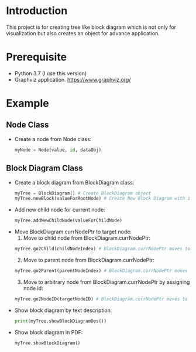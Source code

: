 # Introduction
This project is for creating tree like block diagram which is not only for visualization but also creates an object for advance application.

# Prerequisite
* Python 3.7 (I use this version)
* Graphviz application. https://www.graphviz.org/

# Example
## Node Class
* Create a node from Node class:
  ```python
  myNode = Node(value, id, dataObj)
  ```
## Block Diagram Class
* Create a block diagram from BlockDiagram class:
  ```python
  myTree = BlockDiagram() # Create BlockDiagram object
  myTree.newBlock(valueForRootNode) # Create New Block Diagram with initial node which assigns Node.value = value
  ```
* Add new child node for current node:
  ```python
  myTree.addNewChildNode(valueForChildNode)
  ```
* Move BlockDiagram.currNodePtr to target node:
  1. Move to child node from BlockDiagram.currNodePtr:
  ```python
  myTree.go2Child(childNodeIndex) # BlockDiagram.currNodePtr moves to the child node base on input of Node.children lis index
  ```
  2. Move to parent node from BlockDiagram.currNodePtr:
  ```python
  myTree.go2Parent(parentNodeIndex) # BlockDiagram.currNodePtr moves to the parent node base on input of Node.parents lis index
  ```
  3. Move to arbitrary node from BlockDiagram.currNodePtr by assigning node id: 
  ```python
  myTree.go2NodeID(targetNodeID) # BlockDiagram.currNodePtr moves to the node base on input node id
  ```
 * Show block diagram by text description:
   ```python
   print(myTree.showBlockDiagramDes())
   ```
 * Show block diagram in PDF:
   ```python
   myTree.showBlockDiagram()
   ```
